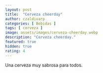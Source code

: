 ```yaml
---
layout: post
title:  "Cerveza cheerday"
author: czaldivarp
categories: [ Bebidas ]
tags: [ cerveza ]
image: assets/images/cerveza-cheerday.webp
description: "Cerveza cheerday."
featured: true
hidden: true
rating: 4
---
```


Una cerveza muy sabrosa para todos.
